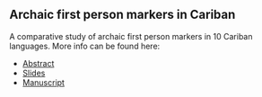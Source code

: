 ## Archaic first person markers in Cariban
A comparative study of archaic first person markers in 10 Cariban languages.
More info can be found here:

* [Abstract](documents/talks_abstracts/extensions_SLE_abstract.pdf)
* [Slides](documents/talks_abstracts/carib_irreg_SLE.pdf)
* [Manuscript](documents/talks_abstracts/cariban_underived.pdf)